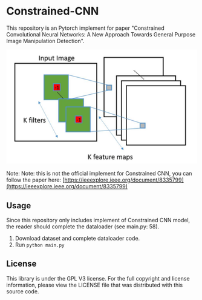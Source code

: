 # Constrained-CNN

This repository is an Pytorch implement for paper "Constrained Convolutional Neural Networks: A New Approach Towards General Purpose Image Manipulation Detection".

![Constrained-CNN](https://github.com/grasses/Constrained-CNN/blob/master/static/Constrained-CNN.png?raw=true)

Note: Note: this is not the official implement for Constrained CNN, you can follow the paper here: [https://ieeexplore.ieee.org/document/8335799](https://ieeexplore.ieee.org/document/8335799)

## Usage

Since this repository only includes implement of Constrained CNN model, the reader should complete the dataloader (see main.py: 58).
1. Download dataset and complete dataloader code.
2. Run `python main.py`


## License

This library is under the GPL V3 license. For the full copyright and license information, please view the LICENSE file that was distributed with this source code.